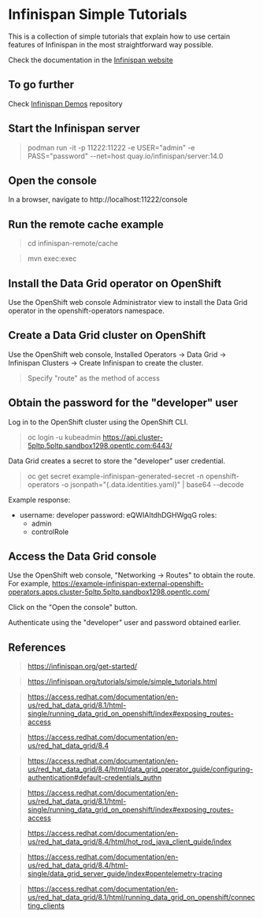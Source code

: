 # Infinispan Simple Tutorials

This is a collection of simple tutorials that explain how to use certain
features of Infinispan in the most straightforward way possible.

Check the documentation in the [Infinispan website](https://infinispan.org/tutorials/simple/simple_tutorials.html)

## To go further
Check [Infinispan Demos](https://github.com/infinispan-demos/links) repository

## Start the Infinispan server
> podman run -it -p 11222:11222 -e USER="admin" -e PASS="password" --net=host quay.io/infinispan/server:14.0

## Open the console
In a browser, navigate to http://localhost:11222/console

## Run the remote cache example
> cd infinispan-remote/cache

> mvn exec:exec

## Install the Data Grid operator on OpenShift
Use the OpenShift web console Administrator view to install the Data Grid operator in the openshift-operators namespace.

## Create a Data Grid cluster on OpenShift
Use the OpenShift web console, Installed Operators -> Data Grid -> Infinispan Clusters -> Create Infinispan to create the cluster.
> Specify "route" as the method of access

## Obtain the password for the "developer" user
Log in to the OpenShift cluster using the OpenShift CLI.
> oc login -u kubeadmin https://api.cluster-5pltp.5pltp.sandbox1298.opentlc.com:6443/

Data Grid creates a secret to store the "developer" user credential. 
> oc get secret example-infinispan-generated-secret -n openshift-operators -o jsonpath="{.data.identities\.yaml}" | base64 --decode

Example response:
- username: developer
  password: eQWIAItdhDGHWgqG
  roles:
  - admin
  - controlRole

## Access the Data Grid console
Use the OpenShift web console, "Networking -> Routes" to obtain the route. For example, https://example-infinispan-external-openshift-operators.apps.cluster-5pltp.5pltp.sandbox1298.opentlc.com/ 

Click on the "Open the console" button.

Authenticate using the "developer" user and password obtained earlier.

## References
> https://infinispan.org/get-started/

> https://infinispan.org/tutorials/simple/simple_tutorials.html

> https://access.redhat.com/documentation/en-us/red_hat_data_grid/8.1/html-single/running_data_grid_on_openshift/index#exposing_routes-access

> https://access.redhat.com/documentation/en-us/red_hat_data_grid/8.4

> https://access.redhat.com/documentation/en-us/red_hat_data_grid/8.4/html/data_grid_operator_guide/configuring-authentication#default-credentials_authn

> https://access.redhat.com/documentation/en-us/red_hat_data_grid/8.1/html-single/running_data_grid_on_openshift/index#exposing_routes-access

> https://access.redhat.com/documentation/en-us/red_hat_data_grid/8.4/html/hot_rod_java_client_guide/index

> https://access.redhat.com/documentation/en-us/red_hat_data_grid/8.4/html-single/data_grid_server_guide/index#opentelemetry-tracing

> https://access.redhat.com/documentation/en-us/red_hat_data_grid/8.1/html/running_data_grid_on_openshift/connecting_clients 
